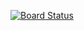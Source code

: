 [![Board Status](https://dev.azure.com/ines-organization/9a4b5c7e-f780-4da8-b33b-ce8d349e6d6b/3c17adec-c853-4321-b57d-7a0106f306a1/_apis/work/boardbadge/68d7ebc5-17c5-4bf9-83f7-4d8bafee739f)](https://dev.azure.com/ines-organization/9a4b5c7e-f780-4da8-b33b-ce8d349e6d6b/_boards/board/t/3c17adec-c853-4321-b57d-7a0106f306a1/Microsoft.RequirementCategory)